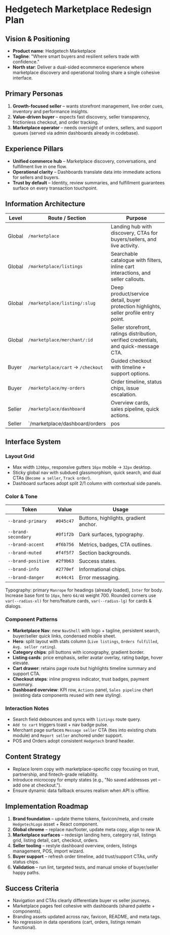 # Hedgetech Marketplace Redesign Plan

## Vision & Positioning
- **Product name**: Hedgetech Marketplace
- **Tagline**: "Where smart buyers and resilient sellers trade with confidence."
- **North star**: Deliver a dual-sided ecommerce experience where marketplace discovery and operational tooling share a single cohesive interface.

## Primary Personas
1. **Growth-focused seller** – wants storefront management, live order cues, inventory and performance insights.
2. **Value-driven buyer** – expects fast discovery, seller transparency, frictionless checkout, and order tracking.
3. **Marketplace operator** – needs oversight of orders, sellers, and support queues (served via admin dashboards already in codebase).

## Experience Pillars
- **Unified commerce hub** – Marketplace discovery, conversations, and fulfillment live in one flow.
- **Operational clarity** – Dashboards translate data into immediate actions for sellers and buyers.
- **Trust by default** – Identity, review summaries, and fulfillment guarantees surface on every transaction touchpoint.

## Information Architecture
| Level | Route / Section | Purpose |
|-------|-----------------|---------|
| Global | `/marketplace` | Landing hub with discovery, CTAs for buyers/sellers, and live activity.
| Global | `/marketplace/listings` | Searchable catalogue with filters, inline cart interactions, and seller callouts.
| Global | `/marketplace/listing/:slug` | Deep product/service detail, buyer protection highlights, seller profile entry point.
| Global | `/marketplace/merchant/:id` | Seller storefront, ratings distribution, verified credentials, and quick-message CTA.
| Buyer | `/marketplace/cart` → `/checkout` | Guided checkout with timeline + support options.
| Buyer | `/marketplace/my-orders` | Order timeline, status chips, issue escalation.
| Seller | `/marketplace/dashboard` | Overview cards, sales pipeline, quick actions.
| Seller | `/marketplace/dashboard/orders|pos|listings` | Fulfilment controls, POS, catalogue management.

## Interface System
### Layout Grid
- Max width `1200px`, responsive gutters `16px` mobile → `32px` desktop.
- Sticky global nav with subdued glassmorphism, quick search, and dual CTAs (`Become a seller`, `Track order`).
- Dashboard surfaces adopt split 2/1 column with contextual side panels.

### Color & Tone
| Token | Value | Usage |
|-------|-------|-------|
| `--brand-primary` | `#045c47` | Buttons, highlights, gradient anchor.
| `--brand-secondary` | `#0f1f2b` | Dark surfaces, typography.
| `--brand-accent` | `#f6b756` | Metrics, badges, CTA outlines.
| `--brand-muted` | `#f4f5f7` | Section backgrounds.
| `--brand-positive` | `#2f9b63` | Success states.
| `--brand-info` | `#2770ef` | Informational chips.
| `--brand-danger` | `#c44c41` | Error messaging.

Typography: primary `Manrope` for headings (already loaded), `Inter` for body. Increase base font to `16px`, hero `64/48` weight 700. Rounded corners use `var(--radius-xl)` for hero/feature cards, `var(--radius-lg)` for cards & dialogs.

### Component Patterns
- **Marketplace Nav**: new `NavShell` with logo + tagline, persistent search, buyer/seller quick links, condensed mobile sheet.
- **Hero**: split layout with stats column (`Live listings`, `Orders fulfilled`, `Avg. seller rating`).
- **Category chips**: pill buttons with iconography, gradient border.
- **Listing cards**: price emphasis, seller avatar overlay, rating badge, hover elevate.
- **Cart drawer**: retains page route but highlights timeline summary and support CTA.
- **Checkout steps**: inline progress indicator, trust badges, payment summary.
- **Dashboard overview**: KPI row, `Actions` panel, `Sales pipeline` chart (existing data components reused with new styling).

### Interaction Notes
- Search field debounces and syncs with `listings` route query.
- `Add to cart` triggers toast + nav badge pulse.
- Merchant page surfaces `Message seller` CTA (ties into existing chats module) and `Report seller` anchored under support.
- POS and Orders adopt consistent `Hedgetech` brand header.

## Content Strategy
- Replace lorem copy with marketplace-specific copy focusing on trust, partnership, and fintech-grade reliability.
- Introduce microcopy for empty states (e.g., "No saved addresses yet – add one at checkout.").
- Ensure dynamic data fallback ensures realism when API is offline.

## Implementation Roadmap
1. **Brand foundation** – update theme tokens, favicon/meta, and create `HedgetechLogo` asset + React component.
2. **Global chrome** – replace nav/footer, update meta copy, align to new IA.
3. **Marketplace surfaces** – redesign landing hero, category rail, listings grid, listing detail, cart, checkout, orders.
4. **Seller tooling** – restyle dashboard overview, orders, listings management, POS, import wizard.
5. **Buyer support** – refresh order timeline, add trust/support CTAs, unify status chips.
6. **Validation** – run lint, targeted tests, and manual smoke of buyer/seller happy paths.

## Success Criteria
- Navigation and CTAs clearly differentiate buyer vs seller journeys.
- Marketplace pages feel cohesive with dashboards (shared palette + components).
- Branding assets updated across nav, favicon, README, and meta tags.
- No regression in data operations (cart, orders, listings remain functional).
